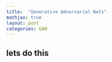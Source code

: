```yaml
---
title:  "Generative Adversarial Nets"
mathjax: true
layout: post
categories: GAN
---
```


## lets do this 